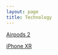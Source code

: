 ```yaml
---
layout: page
title: Technology
---
```


[Airpods 2](https://karlcxu.github.io/KarlChoiReviews/2019/03/29/Airpods2.html)

[iPhone XR](https://karlcxu.github.io/KarlChoiReviews/2018/09/12/iPhone-XR.html)
